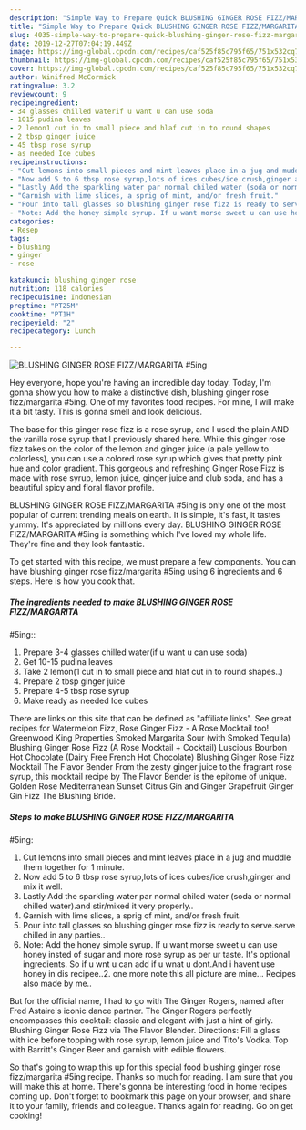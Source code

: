 ```yaml
---
description: "Simple Way to Prepare Quick BLUSHING GINGER ROSE FIZZ/MARGARITA #5ing"
title: "Simple Way to Prepare Quick BLUSHING GINGER ROSE FIZZ/MARGARITA #5ing"
slug: 4035-simple-way-to-prepare-quick-blushing-ginger-rose-fizz-margarita-5ing
date: 2019-12-27T07:04:19.449Z
image: https://img-global.cpcdn.com/recipes/caf525f85c795f65/751x532cq70/blushing-ginger-rose-fizzmargarita-5ing-recipe-main-photo.jpg
thumbnail: https://img-global.cpcdn.com/recipes/caf525f85c795f65/751x532cq70/blushing-ginger-rose-fizzmargarita-5ing-recipe-main-photo.jpg
cover: https://img-global.cpcdn.com/recipes/caf525f85c795f65/751x532cq70/blushing-ginger-rose-fizzmargarita-5ing-recipe-main-photo.jpg
author: Winifred McCormick
ratingvalue: 3.2
reviewcount: 9
recipeingredient:
- 34 glasses chilled waterif u want u can use soda
- 1015 pudina leaves
- 2 lemon1 cut in to small piece and hlaf cut in to round shapes
- 2 tbsp ginger juice
- 45 tbsp rose syrup
- as needed Ice cubes
recipeinstructions:
- "Cut lemons into small pieces and mint leaves place in a jug and muddle them together for 1 minute."
- "Now add 5 to 6 tbsp rose syrup,lots of ices cubes/ice crush,ginger and mix it well."
- "Lastly Add the sparkling water par normal chiled water (soda or normal chilled water).and stir/mixed it very properly.."
- "Garnish with lime slices, a sprig of mint, and/or fresh fruit."
- "Pour into tall glasses so blushing ginger rose fizz is ready to serve.serve chilled in any parties.."
- "Note: Add the honey simple syrup. If u want morse sweet u can use honey insted of sugar and more rose syrup as per ur taste. It&#39;s optional ingredients. So if u wnt u can add if u wnat u dont.And i havent use honey in dis recipee..2. one more note this all picture are mine... Recipes also made by me.."
categories:
- Resep
tags:
- blushing
- ginger
- rose

katakunci: blushing ginger rose
nutrition: 118 calories
recipecuisine: Indonesian
preptime: "PT25M"
cooktime: "PT1H"
recipeyield: "2"
recipecategory: Lunch

---
```



![BLUSHING GINGER ROSE FIZZ/MARGARITA
#5ing](https://img-global.cpcdn.com/recipes/caf525f85c795f65/751x532cq70/blushing-ginger-rose-fizzmargarita-5ing-recipe-main-photo.jpg)

Hey everyone, hope you're having an incredible day today. Today, I'm gonna show you how to make a distinctive dish, blushing ginger rose fizz/margarita
#5ing. One of my favorites food recipes. For mine, I will make it a bit tasty. This is gonna smell and look delicious.

The base for this ginger rose fizz is a rose syrup, and I used the plain AND the vanilla rose syrup that I previously shared here. While this ginger rose fizz takes on the color of the lemon and ginger juice (a pale yellow to colorless), you can use a colored rose syrup which gives that pretty pink hue and color gradient. This gorgeous and refreshing Ginger Rose Fizz is made with rose syrup, lemon juice, ginger juice and club soda, and has a beautiful spicy and floral flavor profile.

BLUSHING GINGER ROSE FIZZ/MARGARITA
#5ing is only one of the most popular of current trending meals on earth. It is simple, it's fast, it tastes yummy. It's appreciated by millions every day. BLUSHING GINGER ROSE FIZZ/MARGARITA
#5ing is something which I've loved my whole life. They're fine and they look fantastic.


To get started with this recipe, we must prepare a few components. You can have blushing ginger rose fizz/margarita
#5ing using 6 ingredients and 6 steps. Here is how you cook that.

##### The ingredients needed to make BLUSHING GINGER ROSE FIZZ/MARGARITA
#5ing::

1. Prepare 3-4 glasses chilled water(if u want u can use soda)
1. Get 10-15 pudina leaves
1. Take 2 lemon(1 cut in to small piece and hlaf cut in to round shapes..)
1. Prepare 2 tbsp ginger juice
1. Prepare 4-5 tbsp rose syrup
1. Make ready as needed Ice cubes


There are links on this site that can be defined as &#34;affiliate links&#34;. See great recipes for Watermelon Fizz, Rose Ginger Fizz - A Rose Mocktail too! Greenwood King Properties Smoked Margarita Sour (with Smoked Tequila) Blushing Ginger Rose Fizz (A Rose Mocktail + Cocktail) Luscious Bourbon Hot Chocolate (Dairy Free French Hot Chocolate) Blushing Ginger Rose Fizz Mocktail The Flavor Bender From the zesty ginger juice to the fragrant rose syrup, this mocktail recipe by The Flavor Bender is the epitome of unique. Golden Rose Mediterranean Sunset Citrus Gin and Ginger Grapefruit Ginger Gin Fizz The Blushing Bride. 

##### Steps to make BLUSHING GINGER ROSE FIZZ/MARGARITA
#5ing:

1. Cut lemons into small pieces and mint leaves place in a jug and muddle them together for 1 minute.
1. Now add 5 to 6 tbsp rose syrup,lots of ices cubes/ice crush,ginger and mix it well.
1. Lastly Add the sparkling water par normal chiled water (soda or normal chilled water).and stir/mixed it very properly..
1. Garnish with lime slices, a sprig of mint, and/or fresh fruit.
1. Pour into tall glasses so blushing ginger rose fizz is ready to serve.serve chilled in any parties..
1. Note: Add the honey simple syrup. If u want morse sweet u can use honey insted of sugar and more rose syrup as per ur taste. It&#39;s optional ingredients. So if u wnt u can add if u wnat u dont.And i havent use honey in dis recipee..2. one more note this all picture are mine... Recipes also made by me..


But for the official name, I had to go with The Ginger Rogers, named after Fred Astaire&#39;s iconic dance partner. The Ginger Rogers perfectly encompasses this cocktail: classic and elegant with just a hint of girly. Blushing Ginger Rose Fizz via The Flavor Blender. Directions: Fill a glass with ice before topping with rose syrup, lemon juice and Tito&#39;s Vodka. Top with Barritt&#39;s Ginger Beer and garnish with edible flowers. 

So that's going to wrap this up for this special food blushing ginger rose fizz/margarita
#5ing recipe. Thanks so much for reading. I am sure that you will make this at home. There's gonna be interesting food in home recipes coming up. Don't forget to bookmark this page on your browser, and share it to your family, friends and colleague. Thanks again for reading. Go on get cooking!
